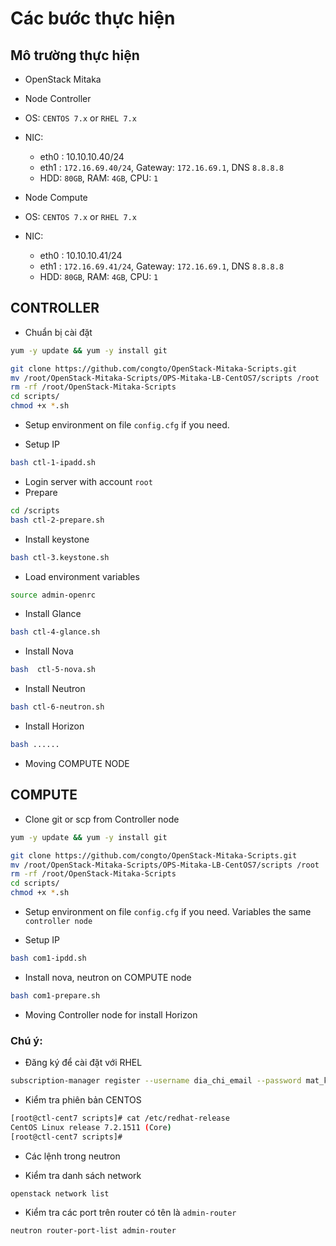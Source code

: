 # Các bước thực hiện

## Mô trường thực hiện
- OpenStack Mitaka
- Node Controller
 - OS: `CENTOS 7.x` or `RHEL 7.x`
 - NIC: 
    - eth0 : 10.10.10.40/24
    - eth1 : `172.16.69.40/24`, Gateway: `172.16.69.1`,  DNS `8.8.8.8`
   - HDD: `80GB`, RAM: `4GB`, CPU: `1`
  
- Node Compute
 - OS: `CENTOS 7.x` or `RHEL 7.x`
 - NIC: 
    - eth0 : 10.10.10.41/24
    - eth1 : `172.16.69.41/24`, Gateway: `172.16.69.1`,  DNS `8.8.8.8`
   - HDD: `80GB`, RAM: `4GB`, CPU: `1`

   
## CONTROLLER
- Chuẩn bị cài đặt
```sh
yum -y update && yum -y install git

git clone https://github.com/congto/OpenStack-Mitaka-Scripts.git
mv /root/OpenStack-Mitaka-Scripts/OPS-Mitaka-LB-CentOS7/scripts /root
rm -rf /root/OpenStack-Mitaka-Scripts
cd scripts/
chmod +x *.sh
```
- Setup environment on file `config.cfg` if you need.

- Setup IP
```sh
bash ctl-1-ipadd.sh
```

- Login server with account `root` 
- Prepare 
```sh
cd /scripts
bash ctl-2-prepare.sh
```

- Install keystone
```sh
bash ctl-3.keystone.sh
```

- Load  environment variables
```sh
source admin-openrc
```

- Install Glance
```sh
bash ctl-4-glance.sh
```

- Install Nova
```sh
bash  ctl-5-nova.sh
```

- Install Neutron
```sh
bash ctl-6-neutron.sh
```

- Install Horizon
```sh
bash ......
```

- Moving COMPUTE NODE

## COMPUTE
- Clone git or scp from Controller node
```sh
yum -y update && yum -y install git

git clone https://github.com/congto/OpenStack-Mitaka-Scripts.git
mv /root/OpenStack-Mitaka-Scripts/OPS-Mitaka-LB-CentOS7/scripts /root
rm -rf /root/OpenStack-Mitaka-Scripts
cd scripts/
chmod +x *.sh
```
- Setup environment on file `config.cfg` if you need. Variables the same `controller node`

- Setup IP
```sh
bash com1-ipdd.sh
```

- Install nova, neutron on COMPUTE node
```sh
bash com1-prepare.sh
```

- Moving Controller node for install Horizon



###  Chú ý: 

- Đăng ký để cài đặt với RHEL
```sh
subscription-manager register --username dia_chi_email --password mat_khau --auto-attach
```

- Kiểm tra phiên bản CENTOS
```sh
[root@ctl-cent7 scripts]# cat /etc/redhat-release
CentOS Linux release 7.2.1511 (Core)
[root@ctl-cent7 scripts]#
```

- Các lệnh trong neutron

 - Kiểm tra danh sách network
 ```sh
 openstack network list
 ```
 
 - Kiểm tra các port trên router có tên là `admin-router`
 ```sh
 neutron router-port-list admin-router
 ```
